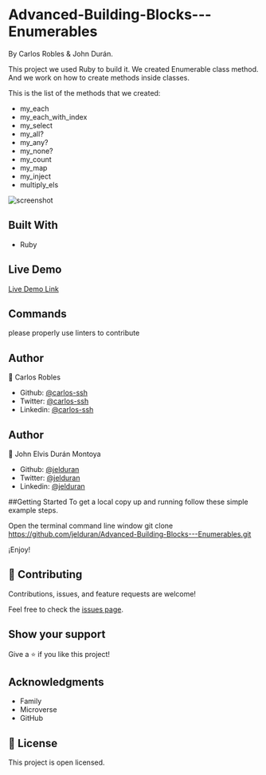# Advanced-Building-Blocks---Enumerables
By Carlos Robles & John Durán.

This project we used Ruby to build it.
We created Enumerable class method.
And we work on how to create methods inside classes.

This is the list of the methods that we created:
- my_each
- my_each_with_index
- my_select
- my_all?
- my_any?
- my_none?
- my_count
- my_map
- my_inject
- multiply_els
 
![screenshot](none)


## Built With

- Ruby


## Live Demo

[Live Demo Link](https://repl)


## Commands
please properly use linters to contribute


## Author

👤 Carlos Robles

- Github: [@carlos-ssh](https://github.com/carlos-ssh)
- Twitter: [@carlos-ssh](https://twitter.com/AomRobles)
- Linkedin: [@carlos-ssh](https://www.linkedin.com/in/carlos-ssh/)

## Author

👤 John Elvis Durán Montoya 

- Github: [@jelduran](https://github.com/jelduran)
- Twitter: [@jelduran](https://twitter.com/jelduran)
- Linkedin: [@jelduran](https://www.linkedin.com/jelduran)

##Getting Started
To get a local copy up and running follow these simple example steps.

Open the terminal command line window
git clone https://github.com/jelduran/Advanced-Building-Blocks---Enumerables.git

¡Enjoy!

## 🤝 Contributing

Contributions, issues, and feature requests are welcome!

Feel free to check the [issues page](issues/).

## Show your support

Give a ⭐️ if you like this project!

## Acknowledgments

- Family
- Microverse
- GitHub

## 📝 License

This project is open licensed.
